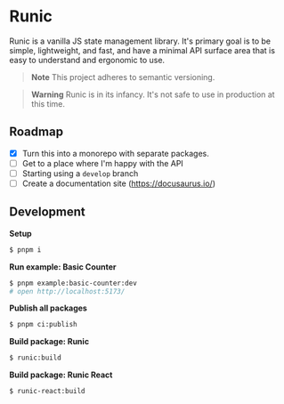 # Runic

Runic is a vanilla JS state management library. It's primary goal is to be
simple, lightweight, and fast, and have a minimal API surface area that is
easy to understand and ergonomic to use.

> **Note**
> This project adheres to semantic versioning.

> **Warning**
> Runic is in its infancy. It's not safe to use in production at this time.

## Roadmap

- [x] Turn this into a monorepo with separate packages.
- [ ] Get to a place where I'm happy with the API
- [ ] Starting using a `develop` branch
- [ ] Create a documentation site (https://docusaurus.io/)

## Development

**Setup**

```bash
$ pnpm i
```

**Run example: Basic Counter**

```bash
$ pnpm example:basic-counter:dev
# open http://localhost:5173/
```

**Publish all packages**

```bash
$ pnpm ci:publish
```

**Build package: Runic**

```bash
$ runic:build
```

**Build package: Runic React**

```bash
$ runic-react:build
```
